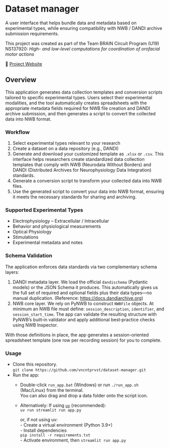 # Dataset manager

A user interface that helps bundle data and metadata based on experimental types, while ensuring compatibility with NWB / DANDI archive submission requirements.

This project was created as part of the Team BRAIN Circuit Program (U19) NS137920: _High- and low-level computations for coordination of orofacial motor actions_

🔗 [Project Website](https://rhythm-n-rodents.github.io/)

## Overview

This application generates data collection templates and conversion scripts tailored to specific experimental types. Users select their experimental modalities, and the tool automatically creates spreadsheets with the appropriate metadata fields required for NWB file creation and DANDI archive submission, and then generates a script to convert the collected data into NWB format.

### Workflow

1. Select experimental types relevant to your research
2. Create a dataset on a data repository (e.g., DANDI)
3. Generate and download your customized template as `.xlsx` or `.csv`. This interface helps researchers create standardized data collection templates that comply with NWB (Neurodata Without Borders) and DANDI (Distributed Archives for Neurophysiology Data Integration) standards.
4. Generate a conversion script to transform your collected data into NWB files.
5. Use the generated script to convert your data into NWB format, ensuring it meets the necessary standards for sharing and archiving. 

### Supported Experimental Types
- Electrophysiology – Extracellular / Intracellular
- Behavior and physiological measurements
- Optical Physiology
- Stimulations
- Experimental metadata and notes

### Schema Validation

The application enforces data standards via two complementary schema layers:

1. DANDI metadata layer. We load the official `dandischema` (Pydantic models) or the JSON Schema it produces. This automatically gives us the full set of required and optional fields plus their data types—no manual duplication. (Reference: https://docs.dandiarchive.org)
2. NWB core layer. We rely on PyNWB to construct `NWBFile` objects. At minimum an NWB file must define: `session_description`, `identifier`, and `session_start_time`. The app can validate the resulting structure with PyNWB’s built‑in validator and apply additional best‑practice checks using NWB Inspector.

With those definitions in place, the app generates a session-oriented spreadsheet template (one row per recording session) for you to complete.

### Usage
- Clone this repository.  
    `git clone https://github.com/vncntprvst/dataset-manager.git`
- Run the app:
    * Double-click `run_app.bat` (Windows) or run `./run_app.sh` (Mac/Linux) from the terminal.   
    You can also drag and drop a data folder onto the script icon.
    * Alternatively:
        If using [`uv`](https://docs.astral.sh/uv/getting-started/installation/) (recommended):  
        `uv run streamlit run app.py`

        or, if not using uv:  
            - Create a virtual environment (Python 3.9+)  
            - Install dependencies    
            `pip install -r requirements.txt`  
            - Activate environment, then `streamlit run app.py`

